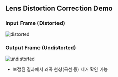 ## Lens Distortion Correction Demo

### Input Frame (Distorted)
![distorted](results/distorted.png)

### Output Frame (Undistorted)
![undistorted](results/undistorted.png)

- 보정된 결과에서 왜곡 현상(곡선 등) 제거 확인 가능
